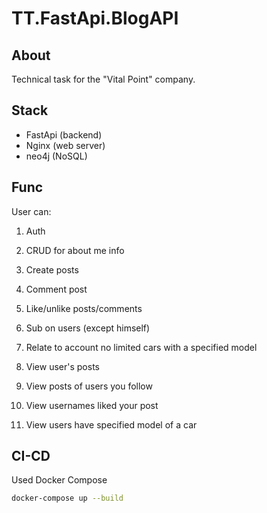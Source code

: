 # TT.FastApi.BlogAPI

## About
Technical task for the "Vital Point" company.

## Stack
* FastApi (backend)
* Nginx (web server)
* neo4j (NoSQL)

## Func
User can:
1. Auth
2. CRUD for about me info
3. Create posts
4. Comment post
5. Like/unlike posts/comments
6. Sub on users (except himself)
7. Relate to account no limited cars with a specified model

8. View user's posts  
9. View posts of users you follow
10. View usernames liked your post
11. View users have specified model of a car

## CI-CD
Used Docker Compose

```bash
docker-compose up --build 
```


